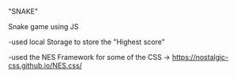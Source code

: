 "SNAKE"

Snake game using JS

-used local Storage to store the "Highest score"

-used the NES Framework for some of the CSS -> https://nostalgic-css.github.io/NES.css/ 
